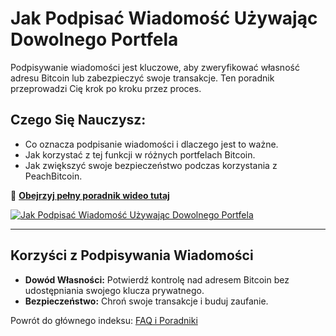 # Jak Podpisać Wiadomość Używając Dowolnego Portfela

Podpisywanie wiadomości jest kluczowe, aby zweryfikować własność adresu Bitcoin lub zabezpieczyć swoje transakcje. Ten poradnik przeprowadzi Cię krok po kroku przez proces.

## **Czego Się Nauczysz:**
- Co oznacza podpisanie wiadomości i dlaczego jest to ważne.  
- Jak korzystać z tej funkcji w różnych portfelach Bitcoin.  
- Jak zwiększyć swoje bezpieczeństwo podczas korzystania z PeachBitcoin.  

🔗 **[Obejrzyj pełny poradnik wideo tutaj](https://www.youtube.com/watch?v=xgewSfhLgtY)**  

[![Jak Podpisać Wiadomość Używając Dowolnego Portfela](https://img.youtube.com/vi/xgewSfhLgtY/0.jpg)](https://www.youtube.com/watch?v=xgewSfhLgtY)  

---

## **Korzyści z Podpisywania Wiadomości**
- **Dowód Własności:** Potwierdź kontrolę nad adresem Bitcoin bez udostępniania swojego klucza prywatnego.  
- **Bezpieczeństwo:** Chroń swoje transakcje i buduj zaufanie.  

Powrót do głównego indeksu: [FAQ i Poradniki](/faq/tutorials)

